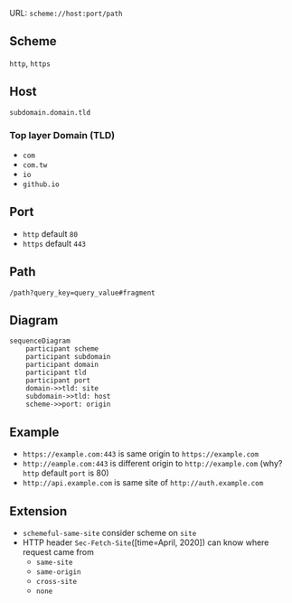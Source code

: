 URL: `scheme://host:port/path`

## Scheme

`http`, `https`

## Host

`subdomain.domain.tld`

### Top layer Domain (TLD)

- `com`
- `com.tw`
- `io`
- `github.io`

## Port

- `http` default `80`
- `https` default `443`

## Path

`/path?query_key=query_value#fragment`

## Diagram

```mermaid
sequenceDiagram
    participant scheme
    participant subdomain
    participant domain
    participant tld
    participant port
    domain->>tld: site
    subdomain->>tld: host
    scheme->>port: origin
```

## Example

- `https://example.com:443` is same origin to `https://example.com`
- `http://eample.com:443` is different origin to `http://example.com` (why? `http` default `port` is 80)
- `http://api.example.com` is same site of `http://auth.example.com`

## Extension

- `schemeful-same-site` consider scheme on `site`
- HTTP header `Sec-Fetch-Site`([time=April, 2020]) can know where request came from
  - `same-site`
  - `same-origin`
  - `cross-site`
  - `none`
